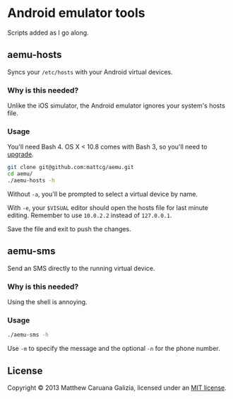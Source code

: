 # Android emulator tools #

Scripts added as I go along.

## aemu-hosts ##

Syncs your `/etc/hosts` with your Android virtual devices.

### Why is this needed? ###

Unlike the iOS simulator, the Android emulator ignores your system's hosts file.

### Usage ###

You'll need Bash 4. OS X < 10.8 comes with Bash 3, so you'll need to [upgrade](http://apple.stackexchange.com/a/24635/28699).

```bash
git clone git@github.com:mattcg/aemu.git
cd aemu/
./aemu-hosts -h
```

Without `-a`, you'll be prompted to select a virtual device by name.

With `-e`, your `$VISUAL` editor should open the hosts file for last minute editing. Remember to use `10.0.2.2` instead of `127.0.0.1`.

Save the file and exit to push the changes.

## aemu-sms ##

Send an SMS directly to the running virtual device.

### Why is this needed? ###

Using the shell is annoying.

### Usage ###

```bash
./aemu-sms -h
```

Use `-m` to specify the message and the optional `-n` for the phone number.

## License ##

Copyright © 2013 Matthew Caruana Galizia, licensed under an [MIT license](http://mattcg.mit-license.org/).
